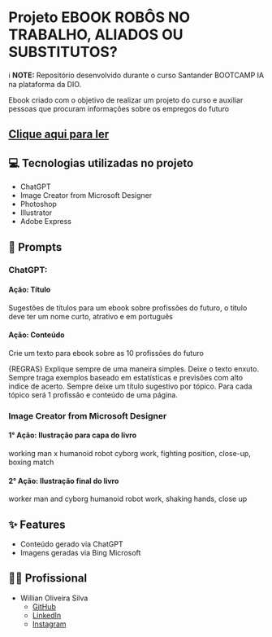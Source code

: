 # Projeto EBOOK ROBÔS NO TRABALHO, ALIADOS OU SUBSTITUTOS?

ℹ️ **NOTE:** Repositório desenvolvido durante o curso Santander BOOTCAMP IA na plataforma da DIO.

Ebook criado com o objetivo de realizar um projeto do curso e auxiliar pessoas que procuram informações sobre os empregos do futuro

##  [Clique aqui para ler](EBOOKEMPREGOSEIA.pdf)

## 💻 Tecnologias utilizadas no projeto
- ChatGPT
- Image Creator from Microsoft Designer 
- Photoshop
- Illustrator
- Adobe Express

## 🧠 Prompts

### ChatGPT:
#### Ação: Título
Sugestões de títulos para um ebook sobre profissões do futuro, o titulo deve ter um nome curto, atrativo e em português

#### Ação: Conteúdo
Crie um texto para ebook sobre as 10 profissões do futuro

{REGRAS} 
Explique sempre de uma maneira simples.
Deixe o texto enxuto.
Sempre traga exemplos baseado em estatísticas e previsões com alto indice de acerto.
Sempre deixe um título sugestivo por tópico.
Para cada tópico será 1 profissão e conteúdo de uma página.

###  Image Creator from Microsoft Designer 
#### 1° Ação: Ilustração para capa do livro
working man x humanoid robot cyborg work, fighting position, close-up, boxing match
#### 2° Ação: Ilustração final do livro
worker man and cyborg humanoid robot work, shaking hands, close up

## ✨ Features
- Conteúdo gerado via ChatGPT
- Imagens geradas via Bing Microsoft


## 👨‍💻 Profissional
- Willian Oliveira Silva
  - [GitHub](https://github.com/olians)
  - [LinkedIn](https://www.linkedin.com/in/willian-oliveira-silva-760684134/)
  - [Instagram](https://www.instagram.com/will_olivs/)

